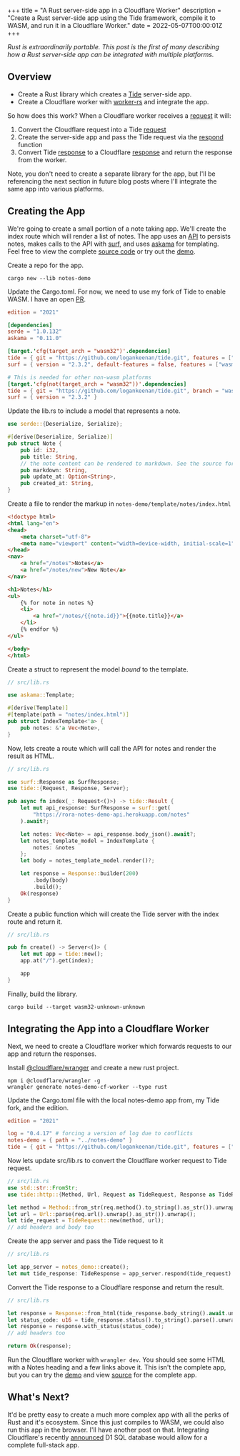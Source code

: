 +++
title = "A Rust server-side app in a Cloudflare Worker"
description = "Create a Rust server-side app using the Tide framework, compile it to WASM, and run it in a Cloudflare Worker."
date = 2022-05-07T00:00:01Z
+++

_Rust is extraordinarily portable. This post is the first of many describing how a Rust server-side app can be integrated with
multiple platforms._

## Overview

* Create a Rust library which creates a [Tide](https://github.com/http-rs/tide) server-side app.
* Create a Cloudflare worker with [worker-rs](https://github.com/cloudflare/workers-rs) and integrate the app.

So how does this work? When a Cloudflare worker receives a [request](https://docs.rs/worker/0.0.9/worker/struct.Request.html) it will:

1. Convert the Cloudflare request into a Tide [request](https://docs.rs/tide/latest/tide/struct.Request.html)
2. Create the server-side app and pass the Tide request via
   the [respond](https://docs.rs/tide/latest/tide/struct.Server.html#method.respond) function
3. Convert Tide [response](https://docs.rs/tide/latest/tide/struct.Response.html) to a
   Cloudflare [response](https://docs.rs/worker/0.0.9/worker/struct.Response.html) and return the response from the
   worker.

Note, you don't need to create a separate library for the app, but I'll be referencing the next section in future blog
posts where I'll integrate the same app into various platforms.

## Creating the App

We're going to create a small portion of a note taking app. We'll create the index route which will render a list of
notes. The app uses an [API](https://github.com/rora-rs/notes-demo-api) to persists notes, makes calls to the API
with [surf](https://github.com/http-rs/surf), and uses [askama](https://github.com/djc/askama/) for templating. Feel
free to view the complete [source code](https://github.com/rora-rs/notes-demo) or try out
the [demo](https://notes-demo-cf-worker.logankeenan.workers.dev/).

Create a repo for the app.

```shell
cargo new --lib notes-demo
```

Update the Cargo.toml. For now, we need to use my fork of Tide to enable WASM. I have an
open [PR](https://github.com/http-rs/tide/pull/877).

```toml
edition = "2021"

[dependencies]
serde = "1.0.132"
askama = "0.11.0"

[target.'cfg(target_arch = "wasm32")'.dependencies]
tide = { git = "https://github.com/logankeenan/tide.git", features = ["wasm"], branch = "wasm", default-features = false }
surf = { version = "2.3.2", default-features = false, features = ["wasm-client"] }

# This is needed for other non-wasm platforms
[target.'cfg(not(target_arch = "wasm32"))'.dependencies]
tide = { git = "https://github.com/logankeenan/tide.git", branch = "wasm" }
surf = { version = "2.3.2" }
```

Update the lib.rs to include a model that represents a note.

```rust
use serde::{Deserialize, Serialize};

#[derive(Deserialize, Serialize)]
pub struct Note {
    pub id: i32,
    pub title: String,
    // the note content can be rendered to markdown. See the source for more details
    pub markdown: String,
    pub update_at: Option<String>,
    pub created_at: String,
}
```

Create a file to render the markup in `notes-demo/template/notes/index.html`

```html
<!doctype html>
<html lang="en">
<head>
    <meta charset="utf-8">
    <meta name="viewport" content="width=device-width, initial-scale=1">
</head>
<nav>
    <a href="/notes">Notes</a>
    <a href="/notes/new">New Note</a>
</nav>

<h1>Notes</h1>
<ul>
    {% for note in notes %}
    <li>
        <a href="/notes/{{note.id}}">{{note.title}}</a>
    </li>
    {% endfor %}
</ul>

</body>
</html>
```

Create a struct to represent the model _bound_ to the template.

```rust
// src/lib.rs

use askama::Template;

#[derive(Template)]
#[template(path = "notes/index.html")]
pub struct IndexTemplate<'a> {
    pub notes: &'a Vec<Note>,
}
```

Now, lets create a route which will call the API for notes and render the result as HTML.

```rust
// src/lib.rs

use surf::Response as SurfResponse;
use tide::{Request, Response, Server};

pub async fn index(_: Request<()>) -> tide::Result {
    let mut api_response: SurfResponse = surf::get(
        "https://rora-notes-demo-api.herokuapp.com/notes"
    ).await?;

    let notes: Vec<Note> = api_response.body_json().await?;
    let notes_template_model = IndexTemplate {
        notes: &notes
    };
    let body = notes_template_model.render()?;

    let response = Response::builder(200)
        .body(body)
        .build();
    Ok(response)
}
```

Create a public function which will create the Tide server with the index route and return it.

```rust
// src/lib.rs

pub fn create() -> Server<()> {
    let mut app = tide::new();
    app.at("/").get(index);

    app
}
```

Finally, build the library.

```shell
cargo build --target wasm32-unknown-unknown
```

## Integrating the App into a Cloudflare Worker

Next, we need to create a Cloudflare worker which forwards requests to our app and return the responses.

Install [@cloudflare/wranger](https://github.com/cloudflare/wrangler) and create a new rust project.

```shell
npm i @cloudflare/wrangler -g
wrangler generate notes-demo-cf-worker --type rust
```

Update the Cargo.toml file with the local notes-demo app from, my Tide fork, and the edition.

```toml
edition = "2021"

log = "0.4.17" # forcing a version of log due to conflicts
notes-demo = { path = "../notes-demo" }
tide = { git = "https://github.com/logankeenan/tide.git", features = ["wasm"], branch = "wasm", default-features = false }
```

Now lets update src/lib.rs to convert the Cloudflare worker request to Tide request.

```rust
// src/lib.rs
use std::str::FromStr;
use tide::http::{Method, Url, Request as TideRequest, Response as TideResponse};

let method = Method::from_str(req.method().to_string().as_str()).unwrap();
let url = Url::parse(req.url().unwrap().as_str()).unwrap();
let tide_request = TideRequest::new(method, url);
// add headers and body too
```

Create the app server and pass the Tide request to it

```rust
// src/lib.rs

let app_server = notes_demo::create();
let mut tide_response: TideResponse = app_server.respond(tide_request).await.unwrap();
```

Convert the Tide response to a Cloudflare response and return the result.

```rust
// src/lib.rs

let response = Response::from_html(tide_response.body_string().await.unwrap()).unwrap();
let status_code: u16 = tide_response.status().to_string().parse().unwrap();
let response = response.with_status(status_code);
// add headers too

return Ok(response);
```

Run the Cloudflare worker with `wrangler dev`. You should see some HTML with a Notes heading and a few links above it.
This isn't the complete app, but you can try the [demo](https://notes-demo-cf-worker.logankeenan.workers.dev/) and
view [source](https://github.com/rora-rs/notes-demo) for the complete app.

## What's Next?

It'd be pretty easy to create a much more complex app with all the perks of Rust and it's ecosystem. Since this just
compiles to WASM, we could also run this app in the browser. I'll have another post on that. Integrating Cloudflare's
recently [announced](https://blog.cloudflare.com/introducing-d1/) D1 SQL database would allow for a complete full-stack
app. 
